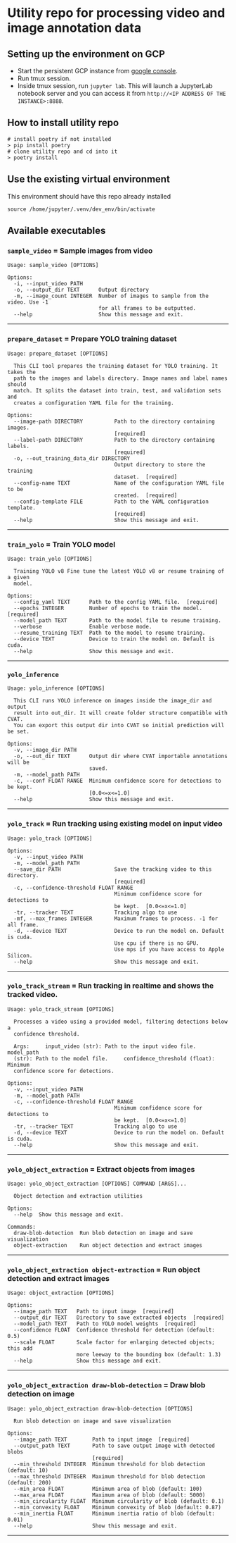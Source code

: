 # Utility repo for processing video and image annotation data

## Setting up the environment on GCP

* Start the persistent GCP instance from [google console](TBD).
* Run tmux session. 
* Inside tmux session, run `jupyter lab`. This will launch a JupyterLab notebook server and you can access it from 
`http://<IP ADDRESS OF THE INSTANCE>:8888`. 

## How to install utility repo
```
# install poetry if not installed
> pip install poetry
# clone utility repo and cd into it
> poetry install
```

## Use the existing virtual environment
This environment should have this repo already installed
```
source /home/jupyter/.venv/dev_env/bin/activate
```

## Available executables
### `sample_video` = Sample images from video
```
Usage: sample_video [OPTIONS]

Options:
  -i, --input_video PATH
  -o, --output_dir TEXT      Output directory
  -m, --image_count INTEGER  Number of images to sample from the video. Use -1
                             for all frames to be outputted.
  --help                     Show this message and exit.
```
---
### `prepare_dataset` = Prepare YOLO training dataset
```
Usage: prepare_dataset [OPTIONS]

  This CLI tool prepares the training dataset for YOLO training. It takes the
  path to the images and labels directory. Image names and label names should
  match. It splits the dataset into train, test, and validation sets and
  creates a configuration YAML file for the training.

Options:
  --image-path DIRECTORY          Path to the directory containing images.
                                  [required]
  --label-path DIRECTORY          Path to the directory containing labels.
                                  [required]
  -o, --out_training_data_dir DIRECTORY
                                  Output directory to store the training
                                  dataset.  [required]
  --config-name TEXT              Name of the configuration YAML file to be
                                  created.  [required]
  --config-template FILE          Path to the YAML configuration template.
                                  [required]
  --help                          Show this message and exit.
```
---
### `train_yolo` = Train YOLO model
```
Usage: train_yolo [OPTIONS]

  Training YOLO v8 Fine tune the latest YOLO v8 or resume training of a given
  model.

Options:
  --config_yaml TEXT      Path to the config YAML file.  [required]
  --epochs INTEGER        Number of epochs to train the model.  [required]
  --model_path TEXT       Path to the model file to resume training.
  --verbose               Enable verbose mode.
  --resume_training TEXT  Path to the model to resume training.
  --device TEXT           Device to train the model on. Default is cuda.
  --help                  Show this message and exit.
```
---
### `yolo_inference` 
```
Usage: yolo_inference [OPTIONS]

  This CLI runs YOLO inference on images inside the image_dir and output
  result into out_dir. It will create folder structure compatible with CVAT.
  You can export this output dir into CVAT so initial prediction will be set.

Options:
  -v, --image_dir PATH
  -o, --out_dir TEXT      Output dir where CVAT importable annotations will be
                          saved.
  -m, --model_path PATH
  -c, --conf FLOAT RANGE  Minimum confidence score for detections to be kept.
                          [0.0<=x<=1.0]
  --help                  Show this message and exit.
```
---
### `yolo_track` = Run tracking using existing model on input video
```
Usage: yolo_track [OPTIONS]

Options:
  -v, --input_video PATH
  -m, --model_path PATH
  --save_dir PATH                 Save the tracking video to this directory.
                                  [required]
  -c, --confidence-threshold FLOAT RANGE
                                  Minimum confidence score for detections to
                                  be kept.  [0.0<=x<=1.0]
  -tr, --tracker TEXT             Tracking algo to use
  -mf, --max_frames INTEGER       Maximum frames to process. -1 for all frame.
  -d, --device TEXT               Device to run the model on. Default is cuda. 
                                  Use cpu if there is no GPU. 
                                  Use mps if you have access to Apple Silicon.
  --help                          Show this message and exit.
```
---
### `yolo_track_stream` = Run tracking in realtime and shows the tracked video.
```
Usage: yolo_track_stream [OPTIONS]

  Processes a video using a provided model, filtering detections below a
  confidence threshold.

  Args:     input_video (str): Path to the input video file.     model_path
  (str): Path to the model file.     confidence_threshold (float): Minimum
  confidence score for detections.

Options:
  -v, --input_video PATH
  -m, --model_path PATH
  -c, --confidence-threshold FLOAT RANGE
                                  Minimum confidence score for detections to
                                  be kept.  [0.0<=x<=1.0]
  -tr, --tracker TEXT             Tracking algo to use
  -d, --device TEXT               Device to run the model on. Default is cuda.
  --help                          Show this message and exit.
```
---
### `yolo_object_extraction` = Extract objects from images
```
Usage: yolo_object_extraction [OPTIONS] COMMAND [ARGS]...

  Object detection and extraction utilities

Options:
  --help  Show this message and exit.

Commands:
  draw-blob-detection  Run blob detection on image and save visualization
  object-extraction    Run object detection and extract images
```

---
### `yolo_object_extraction object-extraction` = Run object detection and extract images
```
Usage: object_extraction [OPTIONS]

Options:
  --image_path TEXT   Path to input image  [required]
  --output_dir TEXT   Directory to save extracted objects  [required]
  --model_path TEXT   Path to YOLO model weights  [required]
  --confidence FLOAT  Confidence threshold for detection (default: 0.5)
  --scale FLOAT       Scale factor for enlarging detected objects; this add
                      more leeway to the bounding box (default: 1.3)
  --help              Show this message and exit.
```
---
### `yolo_object_extraction draw-blob-detection` = Draw blob detection on image
```
Usage: yolo_object_extraction draw-blob-detection [OPTIONS]

  Run blob detection on image and save visualization

Options:
  --image_path TEXT        Path to input image  [required]
  --output_path TEXT       Path to save output image with detected blobs
                           [required]
  --min_threshold INTEGER  Minimum threshold for blob detection (default: 10)
  --max_threshold INTEGER  Maximum threshold for blob detection (default: 200)
  --min_area FLOAT         Minimum area of blob (default: 100)
  --max_area FLOAT         Maximum area of blob (default: 5000)
  --min_circularity FLOAT  Minimum circularity of blob (default: 0.1)
  --min_convexity FLOAT    Minimum convexity of blob (default: 0.87)
  --min_inertia FLOAT      Minimum inertia ratio of blob (default: 0.01)
  --help                   Show this message and exit.
```
---